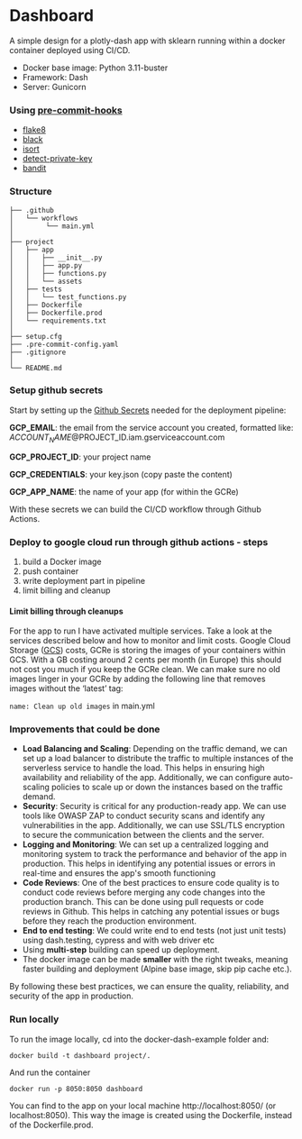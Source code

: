 # Dashboard
A simple design for a plotly-dash app with sklearn running within a docker container deployed using CI/CD.
 
- Docker base image: Python 3.11-buster
- Framework: Dash
- Server: Gunicorn

 
### Using [pre-commit-hooks](https://pre-commit.com/)
- [flake8](https://github.com/pycqa/flake8)
- [black](https://github.com/ambv/black)
- [isort](https://github.com/pycqa/isort)
- [detect-private-key](https://github.com/pre-commit/pre-commit-hooks#detect-private-key)
- [bandit](https://github.com/PyCQA/bandit)

### Structure
```
├── .github
│   └── workflows
│        └── main.yml
│
├── project
│   ├── app
│   │   ├── __init__.py
│   │   ├── app.py
│   │   ├── functions.py
│   │   └── assets
│   ├── tests
│   │   └── test_functions.py
│   ├── Dockerfile
│   ├── Dockerfile.prod
│   └── requirements.txt
│
├── setup.cfg
├── .pre-commit-config.yaml
├── .gitignore
│
└── README.md
```

### Setup github secrets

Start by setting up the [Github Secrets](https://docs.github.com/en/actions/security-guides/encrypted-secrets) needed for the deployment pipeline:

**GCP_EMAIL**: the email from the service account you created, formatted like: $ACCOUNT_NAME@$PROJECT_ID.iam.gserviceaccount.com

**GCP_PROJECT_ID**: your project name

**GCP_CREDENTIALS**: your key.json (copy paste the content)

**GCP_APP_NAME**: the name of your app (for within the GCRe)

With these secrets we can build the CI/CD workflow through Github Actions.

### Deploy to google cloud run through github actions - steps
1. build a Docker image
2. push container 
2. write deployment part in pipeline
3. limit billing and cleanup

#### Limit billing through cleanups

For the app to run I have activated multiple services. 
Take a look at the services described below and how to monitor and limit costs.
Google Cloud Storage ([GCS](https://cloud.google.com/storage/pricing#europe)) costs, GCRe is storing the images of your containers within GCS. With a GB costing around 2 cents per month (in Europe) this should not cost you much if you keep the GCRe clean. We can make sure no old images linger in your GCRe by adding the following line that removes images without the ‘latest’ tag:

`name: Clean up old images` in main.yml

### Improvements that could be done

- **Load Balancing and Scaling**: Depending on the traffic demand, we can set up a load balancer to distribute the traffic to multiple instances of the serverless service to handle the load. This helps in ensuring high availability and reliability of the app. Additionally, we can configure auto-scaling policies to scale up or down the instances based on the traffic demand.
- **Security**: Security is critical for any production-ready app. We can use tools like OWASP ZAP to conduct security scans and identify any vulnerabilities in the app. Additionally, we can use SSL/TLS encryption to secure the communication between the clients and the server.
- **Logging and Monitoring**: We can set up a centralized logging and monitoring system to track the performance and behavior of the app in production. This helps in identifying any potential issues or errors in real-time and ensures the app's smooth functioning
- **Code Reviews**: One of the best practices to ensure code quality is to conduct code reviews before merging any code changes into the production branch. This can be done using pull requests or code reviews in Github. This helps in catching any potential issues or bugs before they reach the production environment.
- **End to end testing**: We could write end to end tests (not just unit tests) using dash.testing, cypress and with web driver etc
- Using **multi-step** building can speed up deployment.
- The docker image can be made **smaller** with the right tweaks, meaning faster building and deployment (Alpine base image, skip pip cache etc.).

By following these best practices, we can ensure the quality, reliability, and security of the app in production.

### Run locally
To run the image locally, cd into the docker-dash-example folder and:
```
docker build -t dashboard project/.
```
And run the container
```
docker run -p 8050:8050 dashboard
```
You can find to the app on your local machine http://localhost:8050/ (or localhost:8050). This way the image is created using the Dockerfile, instead of the Dockerfile.prod.